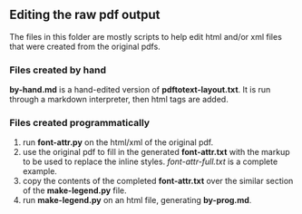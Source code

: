## Editing the raw pdf output

The files in this folder are mostly scripts to help edit html and/or xml files that were created from the original pdfs.

### Files created by hand

**by-hand.md** is a hand-edited version of **pdftotext-layout.txt**.  It is run through a markdown interpreter, then html tags are added.

### Files created programmatically

1. run **font-attr.py** on the html/xml of the original pdf.
2. use the original pdf to fill in the generated **font-attr.txt** with the markup to be used to replace the inline styles.  *font-attr-full.txt* is a complete example.
3. copy the contents of the completed **font-attr.txt** over the similar section of the **make-legend.py** file.
4. run **make-legend.py** on an html file, generating **by-prog.md**.

